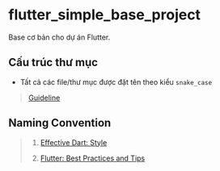 # flutter_simple_base_project

Base cơ bản cho dự án Flutter.

## Cấu trúc thư mục

- Tất cả các file/thư mục được đặt tên theo kiểu `snake_case`

> [Guideline](https://github.com/thanhle1547/flutter_architecture_notes/tree/main/proposed_simple_scalable)

## Naming Convention

> 1. [Effective Dart: Style](https://dart.dev/guides/language/effective-dart/style)
>
> 2. [Flutter: Best Practices and Tips](https://medium.com/flutter-community/flutter-best-practices-and-tips-7c2782c9ebb5)
